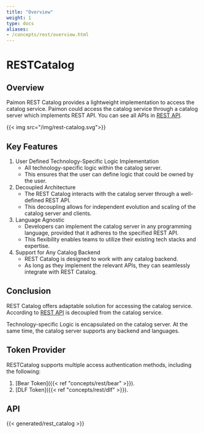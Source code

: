 ```yaml
---
title: "Overview"
weight: 1
type: docs
aliases:
- /concepts/rest/overview.html
---
```

<!--
Licensed to the Apache Software Foundation (ASF) under one
or more contributor license agreements.  See the NOTICE file
distributed with this work for additional information
regarding copyright ownership.  The ASF licenses this file
to you under the Apache License, Version 2.0 (the
"License"); you may not use this file except in compliance
with the License.  You may obtain a copy of the License at

  http://www.apache.org/licenses/LICENSE-2.0

Unless required by applicable law or agreed to in writing,
software distributed under the License is distributed on an
"AS IS" BASIS, WITHOUT WARRANTIES OR CONDITIONS OF ANY
KIND, either express or implied.  See the License for the
specific language governing permissions and limitations
under the License.
-->

# RESTCatalog

## Overview

Paimon REST Catalog provides a lightweight implementation to access the catalog service. Paimon could access the
catalog service through a catalog server which implements REST API. You can see all APIs in [REST API](https://github.com/apache/paimon/blob/master/paimon-open-api/rest-catalog-open-api.yaml).

{{< img src="/img/rest-catalog.svg">}}

## Key Features

1. User Defined Technology-Specific Logic Implementation
    - All technology-specific logic within the catalog server.
    - This ensures that the user can define logic that could be owned by the user.
2. Decoupled Architecture
    - The REST Catalog interacts with the catalog server through a well-defined REST API.
    - This decoupling allows for independent evolution and scaling of the catalog server and clients.
3. Language Agnostic
    - Developers can implement the catalog server in any programming language, provided that it adheres to the specified REST API.
    - This flexibility enables teams to utilize their existing tech stacks and expertise.
4. Support for Any Catalog Backend
    - REST Catalog is designed to work with any catalog backend.
    - As long as they implement the relevant APIs, they can seamlessly integrate with REST Catalog.

## Conclusion

REST Catalog offers adaptable solution for accessing the catalog service. According to [REST API](https://github.com/apache/paimon/blob/master/paimon-open-api/rest-catalog-open-api.yaml) is decoupled
from the catalog service.

Technology-specific Logic is encapsulated on the catalog server. At the same time, the catalog server supports any
backend and languages.

## Token Provider

RESTCatalog supports multiple access authentication methods, including the following:

1. [Bear Token]({{< ref "concepts/rest/bear" >}}).
2. [DLF Token]({{< ref "concepts/rest/dlf" >}}).

## API

{{< generated/rest_catalog >}}